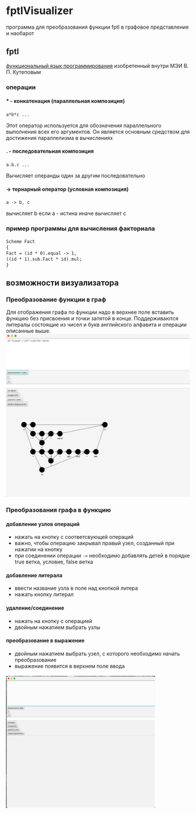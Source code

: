 # fptlVisualizer

программа для преобразования функции fptl в графовое представление и наобарот

## fptl

[функциональный язык программирования](https://github.com/Zumisha/FPTL) изобретенный внутри МЭИ В. П. Кутеповым

### операции

#### * - конкатенация (параллельная композиция)
`a*b*c ...`

Этот оператор используется для обозначения параллельного выполнения всех его аргументов.
Он является основным средством для достижения параллелизма в вычислениях

#### . - последовательная композиция
`a.b.c ...`

Вычисляет операнды один за другим последовательно

#### -> тернарный оператор (условная композиция)
`a -> b, c`

вычисляет b если a - истина иначе вычисляет c

### пример программы для вычисления факториала

```fptl
Scheme Fact
{
Fact = (id * 0).equal -> 1,
((id * 1).sub.Fact * id).mul;
}
```

## возможности визуализатора

### Преобразование функции в граф

Для отображения графа по функции надо в верхнее поле вставить функцию без присвоения и точки запятой в конце.
Поддерживаются литералы состоящие из чисел и букв английского алфавита и операции описанные выше.
![img.png](images/img.png)

### Преобразования графа в функцию

#### добавление узлов операций

- нажать на кнопку с соответсвующей операций
- важно, чтобы операцию закрывал правый узел, созданный при нажатии на кнопку
- при соединении операции `->` необходимо добавлять детей в порядке true ветка, условие, false ветка

#### добавление литерала

- ввести название узла в поле над кнопкой литера
- нажать кнопку литерал

#### удаление/соединение

- нажать на кнопку с операцией
- двойным нажатием выбрать узлы

#### преобразование в выражение

- двойным нажатием выбрать узел, с которого необходимо начать преобразование
- выражение появится в верхнем поле ввода

#### 
![gif.gif](images/gif.gif)